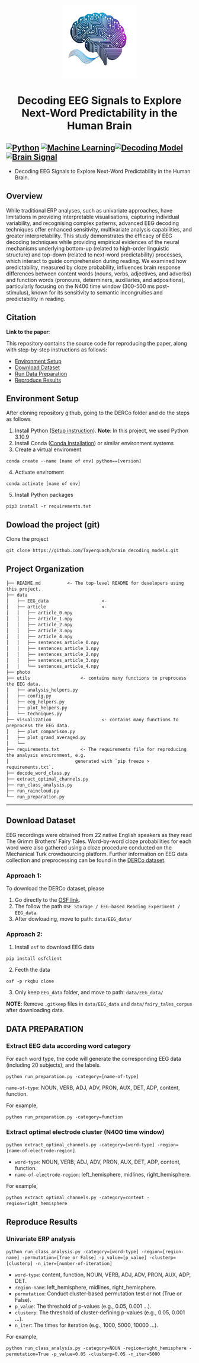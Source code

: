 <p align = "center" draggable=”false” ><img src="https://github.com/Tayerquach/brain_decoding_model/blob/master/photo/logo.png" 
     width="200px"
     height="auto"/>
</p>

# <h1 align="center" id="heading"> Decoding EEG Signals to Explore Next-Word Predictability in the Human Brain</h1>
## [![Python][Python.py]][Python-url] [![Machine Learning][Machine-Learning.py]][Machine-Learning-url][![Decoding Model][Decoding-Model.py]][Decoding-Model-url][![Brain Signal][Brain-Signal.py]][Brain-Signal-url]

* Decoding EEG Signals to Explore Next-Word Predictability in the Human Brain.

## Overview
While traditional ERP analyses, such as univariate approaches, have limitations in providing interpretable visualisations, capturing individual variability, and recognising complex patterns, advanced EEG decoding techniques offer enhanced sensitivity, multivariate analysis capabilities, and greater interpretability. This study demonstrates the efficacy of EEG decoding techniques while providing empirical evidences of the neural mechanisms underlying bottom-up (related to high-order linguistic structure) and top-down (related to next-word predictability) processes, which interact to guide comprehension during reading. We examined how predictability, measured by cloze probability, influences brain response differences between content words (nouns, verbs, adjectives, and adverbs) and function words (pronouns, determiners, auxiliaries, and adpositions), particularly focusing on the N400 time window (300-500 ms post-stimulus), known for its sensitivity to semantic incongruities and predictability in reading.

## Citation

**Link to the paper**:

This repository contains the source code for reproducing the paper, along with step-by-step instructions as follows:
* [Environment Setup](#environment-setup)
* [Download Dataset](#download-dataset)
* [Run Data Preparation](#data-preparation)
* [Reproduce Results](#reproduce-results)

## Environment Setup
After cloning repository github, going to the DERCo folder and do the steps as follows

1. Install Python (<a target="_blank" href="https://wiki.python.org/moin/BeginnersGuide">Setup instruction</a>).
   **Note**: In this project, we used Python 3.10.9
2. Install Conda (<a target="_blank" href="https://conda.io/projects/conda/en/latest/user-guide/install/index.html">Conda Installation</a>) or similar environment systems
3. Create a virtual enviroment
```console 
conda create --name [name of env] python==[version]
```
4. Activate enviroment
```console 
conda activate [name of env]
``` 
5. Install Python packages
```console 
pip3 install -r requirements.txt 
```
## Dowload the project (git)
Clone the project
```consolde
git clone https://github.com/Tayerquach/brain_decoding_models.git
```

Project Organization
------------
    ├── README.md          <- The top-level README for developers using this project.
    ├── data
    │   ├── EEG_data                    <- 
    │   ├── article                     <-
    │   │   ├── article_0.npy
    │   │   ├── article_1.npy
    │   │   ├── article_2.npy
    │   │   ├── article_3.npy
    │   │   ├── article_4.npy
    │   │   ├── sentences_article_0.npy
    │   │   ├── sentences_article_1.npy
    │   │   ├── sentences_article_2.npy
    │   │   ├── sentences_article_3.npy
    │   │   └── sentences_article_4.npy
    ├── photo
    ├── utils                   <- contains many functions to preprocess the EEG data.
    │   ├── analysis_helpers.py
    │   ├── config.py 
    │   ├── eeg_helpers.py
    │   ├── plot_helpers.py
    │   └── techniques.py
    ├── visualization                   <- contains many functions to preprocess the EEG data.
    │   ├── plot_comparison.py 
    │   ├── plot_grand_averaged.py
    │   └── 
    ├── requirements.txt        <- The requirements file for reproducing the analysis environment, e.g.
    │                         generated with `pip freeze > requirements.txt`.
    ├── decode_word_class.py
    ├── extract_optimal_channels.py
    ├── run_class_analysis.py
    ├── run_raincloud.py
    └── run_preparation.py

--------

## Download Dataset
EEG recordings were obtained from 22 native English speakers as they read The Grimm Brothers' Fairy Tales. Word-by-word cloze probabilities for each word were also gathered using a cloze procedure conducted on the Mechanical Turk crowdsourcing platform. Further information on EEG data collection and preprocessing can be found in the <a target="_blank" href="https://www.nature.com/articles/s41597-024-03915-8">DERCo dataset</a>.

### Approach 1:
To download the DERCo dataset, please
1. Go directly to the <a target="_blank" href="https://osf.io/rkqbu/files/osfstorage">OSF link</a>.
2. The follow the path `OSF Storage / EEG-based Reading Experiment / EEG_data`.
3. After dowloading, move to path: `data/EEG_data/`

### Approach 2:
1. Install `osf` to download EEG data
```console
pip install osfclient
```
2. Fecth the data
```console
osf -p rkqbu clone
```
3. Only keep `EEG_data` folder, and move to path: `data/EEG_data/`

**NOTE**: Remove `.gitkeep` files in `data/EEG_data` and `data/fairy_tales_corpus` after downloading data.

## DATA PREPARATION
### Extract EEG data according word category
For each word type, the code will generate the corresponding EEG data (including 20 subjects), and the labels. 

```console
python run_preparation.py -category=[name-of-type]
```
`name-of-type`: NOUN, VERB, ADJ, ADV, PRON, AUX, DET, ADP, content, function.

For example,
```console
python run_preparation.py -category=function 
```

### Extract optimal electrode cluster (N400 time window)
```console
python extract_optimal_channels.py -category=[word-type] -region=[name-of-electrode-region]
```
* `word-type`: NOUN, VERB, ADJ, ADV, PRON, AUX, DET, ADP, content, function.
* `name-of-electrode-region`: left_hemisphere, midlines, right_hemisphere.

For example,
```console
python extract_optimal_channels.py -category=content -region=right_hemisphere
```

## Reproduce Results
### Univariate ERP analysis
```console
python run_class_analysis.py -category=[word-type] -region=[region-name] -permutation=[True or False] -p_value=[p_value] -clusterp=[clusterp] -n_iter=[number-of-iteration]
```
* `word-type`: content, function, NOUN, VERB, ADJ, ADV, PRON, AUX, ADP, DET.
* `region-name`: left_hemisphere, midlines, right_hemisphere.
* `permutation`: Conduct cluster-based permutation test or not (True or False).
* `p_value`: The threshold of p-values (e.g., 0.05, 0.001 ...).
* `clusterp`: The threshold of cluster-defining p-values (e.g., 0.05, 0.001 ...).
* `n_iter`: The times for iteration (e.g., 1000, 5000, 10000 ...).

For example,

```console
python run_class_analysis.py -category=NOUN -region=right_hemisphere -permutation=True -p_value=0.05 -clusterp=0.05 -n_iter=5000
```
<!-- MARKDOWN LINKS & IMAGES -->
[Python.py]: https://img.shields.io/badge/python-3670A0?style=for-the-badge&logo=python&logoColor=ffdd54
[Python-url]: https://www.python.org/

[Decoding-Model.py]: https://img.shields.io/badge/decoding%20model-00A86B?style=for-the-badge&logo=data:image/svg+xml;base64,<your_svg_data_here>
[Decoding-Model-url]: https://example.com/decoding-model

[Brain-Signal.py]: https://img.shields.io/badge/brain%20signal-FF6347?style=for-the-badge&logo=data:image/svg+xml;base64,<your_svg_data_here>
[Brain-Signal-url]: https://example.com/brain-signal

[Machine-Learning.py]: https://img.shields.io/badge/Machine%20Learning-4682B4?style=for-the-badge&logo=scikit-learn&logoColor=FFFFFF
[Machine-Learning-url]: https://scikit-learn.org/
